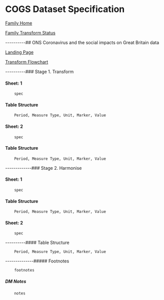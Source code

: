 # COGS Dataset Specification

[Family Home](https://gss-cogs.github.io/family-covid-19/datasets/specmenu.html)

[Family Transform Status](https://gss-cogs.github.io/family-covid-19/datasets/index.html)

----------## ONS Coronavirus and the social impacts on Great Britain data 

[Landing Page](https://www.ons.gov.uk/peoplepopulationandcommunity/healthandsocialcare/healthandwellbeing/datasets/coronavirusandthesocialimpactsongreatbritaindata)

[Transform Flowchart](https://gss-cogs.github.io/family-covid-19/datasets/specflowcharts.html?ONS-Coronavirus-and-the-social-impacts-on-Great-Britain-data/flowchart.ttl)

----------### Stage 1. Transform

#### Sheet: 1

		spec

#### Table Structure

		Period, Measure Type, Unit, Marker, Value

#### Sheet: 2

		spec

#### Table Structure

		Period, Measure Type, Unit, Marker, Value

-------------### Stage 2. Harmonise

#### Sheet: 1

		spec

#### Table Structure

		Period, Measure Type, Unit, Marker, Value

#### Sheet: 2

		spec

----------#### Table Structure

		Period, Measure Type, Unit, Marker, Value

--------------##### Footnotes

		footnotes

##### DM Notes

		notes

